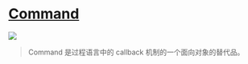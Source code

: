 # [Command](https://en.wikipedia.org/wiki/Command_pattern)
![](https://upload.wikimedia.org/wikipedia/commons/c/c8/W3sDesign_Command_Design_Pattern_UML.jpg)

> Command 是过程语言中的 callback 机制的一个面向对象的替代品。